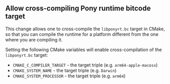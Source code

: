 ## Allow cross-compiling Pony runtime bitcode target

This change allows one to cross-compile the `libponyrt.bc` target in CMake, so that you can compile the runtime for a platform different from the one where you are compiling it.

Setting the following CMake variables will enable cross-compilation of the `libponyrt.bc` target:
- `CMAKE_C_COMPILER_TARGET` - the target triple (e.g. `arm64-apple-macosx`)
- `CMAKE_SYSTEM_NAME` - the target triple (e.g. `Darwin`)
- `CMAKE_SYSTEM_PROCESSOR` - the target triple (e.g. `arm64`)
